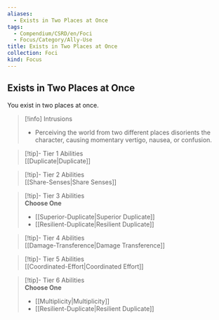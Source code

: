 ```yaml
---
aliases:
  - Exists in Two Places at Once
tags:
  - Compendium/CSRD/en/Foci
  - Focus/Category/Ally-Use
title: Exists in Two Places at Once
collection: Foci
kind: Focus
---
```

## Exists in Two Places at Once  
You exist in two places at once.  

>[!info] Intrusions  
>- Perceiving the world from two different places disorients the character, causing momentary vertigo, nausea, or confusion.  


>[!tip]- Tier 1 Abilities  
> [[Duplicate|Duplicate]]  


>[!tip]- Tier 2 Abilities  
> [[Share-Senses|Share Senses]]  


>[!tip]- Tier 3 Abilities  
> **Choose One**  
>- [[Superior-Duplicate|Superior Duplicate]]  
>- [[Resilient-Duplicate|Resilient Duplicate]]  


>[!tip]- Tier 4 Abilities  
> [[Damage-Transference|Damage Transference]]  


>[!tip]- Tier 5 Abilities  
> [[Coordinated-Effort|Coordinated Effort]]  


>[!tip]- Tier 6 Abilities  
> **Choose One**  
>- [[Multiplicity|Multiplicity]]  
>- [[Resilient-Duplicate|Resilient Duplicate]]